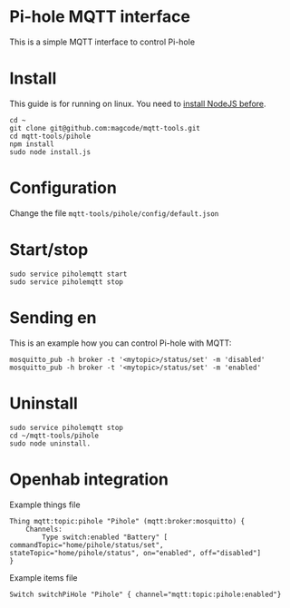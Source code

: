 # Pi-hole MQTT interface

This is a simple MQTT interface to control Pi-hole

# Install
This guide is for running on linux.
You need to [install NodeJS before](https://nodejs.org/en/download/package-manager).

```
cd ~
git clone git@github.com:magcode/mqtt-tools.git
cd mqtt-tools/pihole
npm install
sudo node install.js
```

# Configuration
Change the file `mqtt-tools/pihole/config/default.json`

# Start/stop
```
sudo service piholemqtt start
sudo service piholemqtt stop
```

# Sending en

This is an example how you can control Pi-hole with MQTT:

```
mosquitto_pub -h broker -t '<mytopic>/status/set' -m 'disabled'
mosquitto_pub -h broker -t '<mytopic>/status/set' -m 'enabled'
```

# Uninstall
```
sudo service piholemqtt stop
cd ~/mqtt-tools/pihole
sudo node uninstall.
```


# Openhab integration

Example things file
```
Thing mqtt:topic:pihole "Pihole" (mqtt:broker:mosquitto) {
    Channels:
        Type switch:enabled "Battery" [ commandTopic="home/pihole/status/set", stateTopic="home/pihole/status", on="enabled", off="disabled"]
}
```

Example items file
```
Switch switchPiHole "Pihole" { channel="mqtt:topic:pihole:enabled"}
```